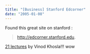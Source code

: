 ```yaml
---
title: "[Business] Stanford Edcorner"
date: "2005-01-08"
---
```


Found this great site on stanford :

> http://edcorner.stanford.edu.

[21 lectures](http://edcorner.stanford.edu/SearchServe?eterms=&category1=all&keyword=vinod&x=0&y=0) by Vinod Khosla!!! wow
